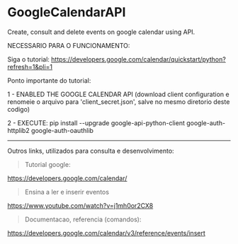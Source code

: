 # GoogleCalendarAPI
Create, consult and delete events on google calendar using API.

NECESSARIO PARA O FUNCIONAMENTO:

Siga o tutorial: https://developers.google.com/calendar/quickstart/python?refresh=1&pli=1

Ponto importante do tutorial:

1 - ENABLED THE GOOGLE CALENDAR API (download client configuration e renomeie o arquivo para 'client_secret.json', salve no mesmo diretorio deste codigo)

2 - EXECUTE: pip install --upgrade google-api-python-client google-auth-httplib2 google-auth-oauthlib

__________________________________________________________________________________________________________

Outros links, utilizados para consulta e desenvolvimento:

> Tutorial google:

https://developers.google.com/calendar/ 

> Ensina a ler e inserir eventos

https://www.youtube.com/watch?v=j1mh0or2CX8 

> Documentacao, referencia (comandos):

https://developers.google.com/calendar/v3/reference/events/insert
